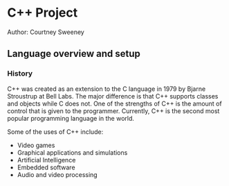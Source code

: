 # C++ Project
Author: Courtney Sweeney
## Language overview and setup

### History
C++ was created as an extension to the C language in 1979 by Bjarne Stroustrup at Bell Labs. The major difference is that C++ supports classes and objects while C does not. One of the strengths of C++ is the amount of control that is given to the programmer. Currently, C++ is the second most popular programming language in the world. 

Some of the uses of C++ include: 
  - Video games
  - Graphical applications and simulations
  - Artificial Intelligence 
  - Embedded software 
  - Audio and video processing 




